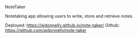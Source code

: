 NoteTaker 

Notetaking app allowing users to write, store and retrieve notes. 

Deployed: https://ajdonnelly.github.io/note-taker/
Github: https://github.com/ajdonnelly/note-taker


